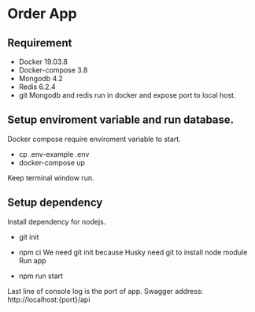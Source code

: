 # Order App
## Requirement
- Docker 19.03.8
- Docker-compose 3.8
- Mongodb 4.2
- Redis 6.2.4
- git
Mongodb and redis run in docker and expose port to local host.

## Setup enviroment variable and run database.

Docker compose require enviroment variable to start.
- cp .env-example .env 
- docker-compose up

Keep terminal window run.
##  Setup dependency 
Install dependency for nodejs.
- git init
- npm ci
We need git init because Husky need git to install node module
Run app

- npm run start

Last line of console log is the port of app.
Swagger address: http://localhost:{port}/api
